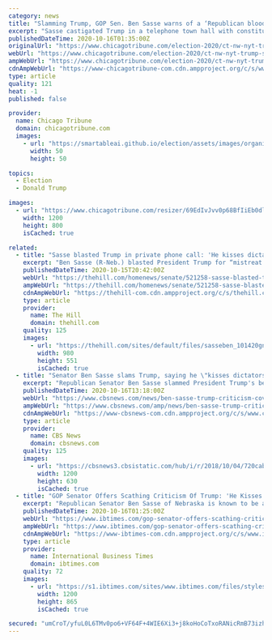 ```yaml
---
category: news
title: "Slamming Trump, GOP Sen. Ben Sasse warns of a ‘Republican bloodbath’ in Senate"
excerpt: "Sasse castigated Trump in a telephone town hall with constituents, accusing the president of bungling the response to the coronavirus pandemic and cozying up to dictators and white supremacists."
publishedDateTime: 2020-10-16T01:35:00Z
originalUrl: "https://www.chicagotribune.com/election-2020/ct-nw-nyt-trump-sasse-gop-senate-20201016-4pstdkau2rgyhpdc7izzk6cyqm-story.html"
webUrl: "https://www.chicagotribune.com/election-2020/ct-nw-nyt-trump-sasse-gop-senate-20201016-4pstdkau2rgyhpdc7izzk6cyqm-story.html"
ampWebUrl: "https://www.chicagotribune.com/election-2020/ct-nw-nyt-trump-sasse-gop-senate-20201016-4pstdkau2rgyhpdc7izzk6cyqm-story.html?outputType=amp"
cdnAmpWebUrl: "https://www-chicagotribune-com.cdn.ampproject.org/c/s/www.chicagotribune.com/election-2020/ct-nw-nyt-trump-sasse-gop-senate-20201016-4pstdkau2rgyhpdc7izzk6cyqm-story.html?outputType=amp"
type: article
quality: 121
heat: -1
published: false

provider:
  name: Chicago Tribune
  domain: chicagotribune.com
  images:
    - url: "https://smartableai.github.io/election/assets/images/organizations/chicagotribune.com-50x50.jpg"
      width: 50
      height: 50

topics:
  - Election
  - Donald Trump

images:
  - url: "https://www.chicagotribune.com/resizer/69EdIvJvv0p68BfIiEb0dllEucw=/1200x0/top/cloudfront-us-east-1.images.arcpublishing.com/tronc/SRLLBLLK2BXASG7PRYHQ5FUA7I.jpg"
    width: 1200
    height: 800
    isCached: true

related:
  - title: "Sasse blasted Trump in private phone call: 'He kisses dictators' butts'"
    excerpt: "Ben Sasse (R-Neb.) blasted President Trump for “mistreat [ing] women,” “kiss [ing] dictators’ butts” and mocking evangelicals in private in a recording obtained by the Washington Examiner. In what appears to be a private call with constituents,"
    publishedDateTime: 2020-10-15T20:42:00Z
    webUrl: "https://thehill.com/homenews/senate/521258-sasse-blasted-trump-in-private-phone-call-he-kisses-dictators-butts"
    ampWebUrl: "https://thehill.com/homenews/senate/521258-sasse-blasted-trump-in-private-phone-call-he-kisses-dictators-butts?amp"
    cdnAmpWebUrl: "https://thehill-com.cdn.ampproject.org/c/s/thehill.com/homenews/senate/521258-sasse-blasted-trump-in-private-phone-call-he-kisses-dictators-butts?amp"
    type: article
    provider:
      name: The Hill
      domain: thehill.com
    quality: 125
    images:
      - url: "https://thehill.com/sites/default/files/sasseben_101420gn_lead.jpg"
        width: 980
        height: 551
        isCached: true
  - title: "Senator Ben Sasse slams Trump, saying he \"kisses dictators' butts\""
    excerpt: "Republican Senator Ben Sasse slammed President Trump's behavior in a town hall with constituents this week, saying that he \"kisses dictators' butts,\" mishandled the coronavirus pandemic and spends \"like a drunken sailor."
    publishedDateTime: 2020-10-16T13:18:00Z
    webUrl: "https://www.cbsnews.com/news/ben-sasse-trump-criticism-covid-19-response-dictators/?ftag=CNM-00-10aab7e"
    ampWebUrl: "https://www.cbsnews.com/amp/news/ben-sasse-trump-criticism-covid-19-response-dictators/"
    cdnAmpWebUrl: "https://www-cbsnews-com.cdn.ampproject.org/c/s/www.cbsnews.com/amp/news/ben-sasse-trump-criticism-covid-19-response-dictators/"
    type: article
    provider:
      name: CBS News
      domain: cbsnews.com
    quality: 125
    images:
      - url: "https://cbsnews3.cbsistatic.com/hub/i/r/2018/10/04/720cabb1-b437-40ca-94ec-bedc381d040c/thumbnail/1200x630/e39773bdb1367071270db1159c91b30e/rts236fi.jpg"
        width: 1200
        height: 630
        isCached: true
  - title: "GOP Senator Offers Scathing Criticism Of Trump: 'He Kisses Dictators' Butts'"
    excerpt: "Republican Senator Ben Sasse of Nebraska is known to be a periodic critic of the President. In 2016, he notably announced that he was neither campaigning nor voting for Trump."
    publishedDateTime: 2020-10-16T01:25:00Z
    webUrl: "https://www.ibtimes.com/gop-senator-offers-scathing-criticism-trump-he-kisses-dictators-butts-3062887"
    ampWebUrl: "https://www.ibtimes.com/gop-senator-offers-scathing-criticism-trump-he-kisses-dictators-butts-3062887?amp=1"
    cdnAmpWebUrl: "https://www-ibtimes-com.cdn.ampproject.org/c/s/www.ibtimes.com/gop-senator-offers-scathing-criticism-trump-he-kisses-dictators-butts-3062887?amp=1"
    type: article
    provider:
      name: International Business Times
      domain: ibtimes.com
    quality: 72
    images:
      - url: "https://s1.ibtimes.com/sites/www.ibtimes.com/files/styles/full/public/2016/05/14/ben-sasse.jpg"
        width: 1200
        height: 865
        isCached: true

secured: "umCroT/yfuL0L6TMv0po6+VF64F+4WIE6Xi3+j8koHoCoTxoRANicRmB73izhi8LHI7yFMAEy2R38eq7P0yClHEX1cH0EjNT/psh6g180AyX12MjgyqAxcpneXS0fszXKfRPXjuJhsU7+nlIqO9HtlneDcn9F6uiO4185PpcTBfOcXiSRs9c+/R2DjcNUe7JbaJJzQsoR/HgOJ1qZoZ5HMPkU17I3BGGbZ5KfcwCEsheTaEp1Bf1o4wqeAOGtZkWKRzLKD+zBZ6jJSkFi/0ArqfNPeZf3974UjPM9W/Ra5jD+6o7K3YyHgh235xMYJiinsHgjbbOA/5g0sXJ+5j7b/DP8yjsaPhHxdgUyO2FFSY=;etHI2s6N708ExoQosWQgCw=="
---
```


